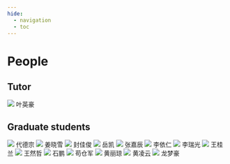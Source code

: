```yaml
---
hide:
  - navigation 
  - toc        
---
```

# People
## Tutor
<span class="std_box">
    <img src="../img/叶英豪.jpg" loading="lazy"/>
    <text>叶英豪</text>
</span>


## Graduate students
<span class="std_out">
    <span class="std_box">
        <img src="../img/代德宗.jpg" loading="lazy"/>
        <text>代德宗</text>
    </span>
    <span class="std_box">
        <img src="../img/姜晓雪.jpg" loading="lazy"/>
        <text>姜晓雪</text>
    </span>
    <span class="std_box">
        <img src="../img/封佳俊.jpg" loading="lazy"/>
        <text>封佳俊</text>
    </span>
    <span class="std_box">
        <img src="../img/岳凯.jpg" loading="lazy"/>
        <text>岳凯</text>
    </span>
    <span class="std_box">
        <img src="../img/张嘉辰.jpg" loading="lazy"/>
        <text>张嘉辰</text>
    </span>
    <span class="std_box">
        <img src="../img/李依仁.jpg" loading="lazy"/>
        <text>李依仁</text>
    </span>
    <span class="std_box">
        <img src="../img/李瑞光.jpg" loading="lazy"/>
        <text>李瑞光</text>
    </span>
    <span class="std_box">
        <img src="../img/王桂兰.jpg" loading="lazy"/>
        <text>王桂兰</text>
    </span>
    <span class="std_box">
        <img src="../img/王然哲.jpg" loading="lazy"/>
        <text>王然哲</text>
    </span>
    <span class="std_box">
        <img src="../img/石鹏.jpg" loading="lazy"/>
        <text>石鹏</text>
    </span>
    <span class="std_box">
        <img src="../img/苟仓军.jpg" loading="lazy"/>
        <text>苟仓军</text>
    </span>
    <span class="std_box">
        <img src="../img/黄丽琼.jpg" loading="lazy"/>
        <text>黄丽琼</text>
    </span>
    <span class="std_box">
        <img src="../img/黄凌云.jpg" loading="lazy"/>
        <text>黄凌云</text>
    </span>
    <span class="std_box">
        <img src="../img/龙梦豪.jpg" loading="lazy"/>
        <text>龙梦豪</text>
    </span>
</span>
